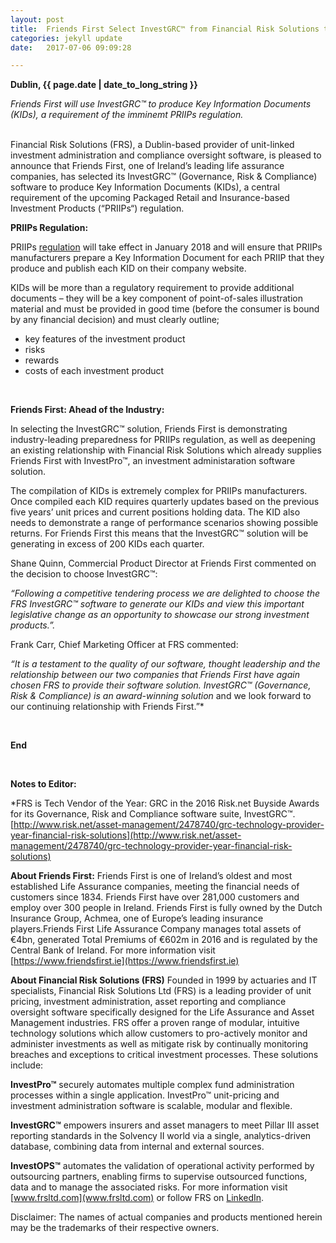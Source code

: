 ```yaml
---
layout: post
title:  Friends First Select InvestGRC™ from Financial Risk Solutions to meet demands of upcoming PRIIPs KID regulation
categories: jekyll update
date:   2017-07-06 09:09:28

---
```


**Dublin, {{ page.date | date_to_long_string }}** 

*Friends First will use InvestGRC™ to produce Key Information Documents (KIDs), a requirement of the imminemt PRIIPs regulation.*



<br>
Financial Risk Solutions (FRS), a Dublin-based provider of unit-linked investment administration and compliance oversight software, is pleased to announce that Friends First, one of Ireland’s leading life assurance companies, has selected its InvestGRC™ (Governance, Risk & Compliance) software to produce Key Information Documents (KIDs), a central requirement of the upcoming Packaged Retail and Insurance-based Investment Products (“PRIIPs“) regulation. 

<br>

**PRIIPs Regulation:**

PRIIPs [regulation](https://www.fca.org.uk/firms/priips-disclosure-key-information-documents) will take effect in January 2018 and will ensure that PRIIPs manufacturers prepare a Key Information Document for each PRIIP that they produce and publish each KID on their company website. 

KIDs will be more than a regulatory requirement to provide additional documents – they will be a key component of point-of-sales illustration material and must be provided in good time (before the consumer is bound by any financial decision) and must clearly outline;<br>
-	key features of the investment product
-	risks
-	rewards
-	costs of each investment product 

<br>


**Friends First:  Ahead of the Industry:**

In selecting the InvestGRC™ solution, Friends First is demonstrating industry-leading preparedness for PRIIPs regulation, as well as deepening an existing relationship with Financial Risk Solutions which already supplies Friends First with InvestPro™, an investment administaration software solution. 

The compilation of KIDs is extremely complex for PRIIPs manufacturers. Once compiled each KID requires quarterly updates based on the previous five years’ unit prices and current positions holding data. The KID also needs to demonstrate a range of performance scenarios showing possible returns.  For Friends First this means that the InvestGRC™   solution will be generating in excess of 200 KIDs each quarter. 

Shane Quinn, Commercial Product Director at Friends First commented on the decision to choose InvestGRC™:<br>

*“Following a competitive tendering process we are delighted to choose the FRS InvestGRC™ software to generate our KIDs and view this important legislative change as an opportunity to showcase our strong investment products.”.* <br>
 
Frank Carr, Chief Marketing Officer at FRS commented:<br>

*“It is a testament to the quality of our software, thought leadership and the relationship between our two companies that Friends First have again chosen FRS to provide their software solution.
InvestGRC™ (Governance, Risk & Compliance) is an award-winning solution* and we look forward to our continuing relationship with Friends First.”*


<br>



**End**

<br>

**Notes to Editor:**

*FRS is Tech Vendor of the Year: GRC in the 2016 Risk.net Buyside Awards for its Governance, Risk and Compliance software suite, InvestGRC™. [http://www.risk.net/asset-management/2478740/grc-technology-provider-year-financial-risk-solutions](http://www.risk.net/asset-management/2478740/grc-technology-provider-year-financial-risk-solutions) 

**About Friends First:**
Friends First is one of Ireland’s oldest and most established Life Assurance companies, meeting the financial needs of customers since 1834. Friends First have over 281,000 customers and employ over 300 people in Ireland. Friends First is fully owned by the Dutch Insurance Group, Achmea, one of Europe’s leading insurance players.Friends First Life Assurance Company manages total assets of €4bn, generated Total Premiums of €602m in 2016 and is regulated by the Central Bank of Ireland. For more information visit [https://www.friendsfirst.ie](https://www.friendsfirst.ie)


**About Financial Risk Solutions (FRS)**
Founded in 1999 by actuaries and IT specialists, Financial Risk Solutions Ltd (FRS) is a leading provider of unit pricing, investment administration, asset reporting and compliance oversight software specifically designed for the Life Assurance and Asset Management industries. 
FRS offer a proven range of modular, intuitive technology solutions which allow customers to pro-actively monitor and administer investments as well as mitigate risk by continually monitoring breaches and exceptions to critical investment processes. These solutions include:

**InvestPro™** securely automates multiple complex fund administration processes within a single application. InvestPro™ unit-pricing and investment administration software is scalable, modular and flexible. 

**InvestGRC™** empowers insurers and asset managers to meet Pillar III asset reporting standards in the Solvency II world via a single, analytics-driven database, combining data from internal and external sources. 

**InvestOPS™** automates the validation of operational activity performed by outsourcing partners, enabling firms to supervise outsourced functions, data and to manage the associated risks. 
For more information visit [www.frsltd.com](www.frsltd.com) or follow FRS on [LinkedIn](https://www.linkedin.com/company/frs-ltd).


Disclaimer: The names of actual companies and products mentioned herein may be the trademarks of their respective owners.  

